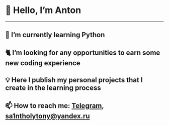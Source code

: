 <h1>🤝 Hello, I&rsquo;m Anton</h1>
<hr/>
<h2>🌱 I&rsquo;m currently learning Python</h2>
<h2>🐈 I&rsquo;m looking for any opportunities to earn some new coding experience</h2>
<h2>💡 Here I publish my personal projects that I create in the learning process</h2>
<h2>📫 How to reach me: <a href="https://t.me/sa1nttony">Telegram</a>, <a href="mailto:sa1ntholytony@yandex.ru">sa1ntholytony@yandex.ru</a></h2>

<!---
TonySa1nt/TonySa1nt is a ✨ special ✨ repository because its `README.md` (this file) appears on your GitHub profile.
You can click the Preview link to take a look at your changes.
--->
